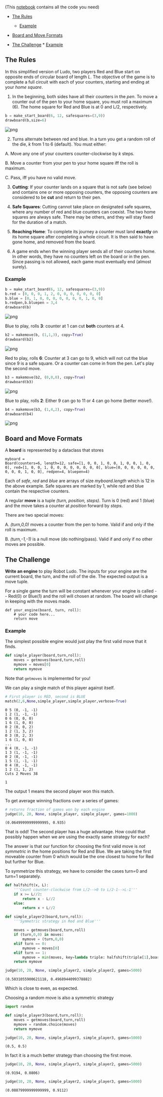 (This [notebook](Robot-Ludo-Challenge.ipynb) contains all the code you need)

* [The Rules](#the-rules)

     * [Example](#example)

* [Board and Move Formats](#board-and-move-formats)
* [The Challenge](#the-challenge)
      * [Example](#example-1)

## The Rules

In this simplified version of Ludo, two players Red and Blue start on opposite ends of circular board of length *L*. The objective of the game is to complete a full circuit with each of your counters, starting and ending at your *home square*. 

1. In the beginning, both sides have all their counters in the *pen*. To move a counter out of the pen to your home square, you must roll a maximum (6). The home square for Red and Blue is at 0 and L/2, respectively.


```python
b = make_start_board(6, 12, safesquares=(3,9))
drawboard(b,size=6)
```




![png](Readme_files/Readme_3_0.png)



2. Turns alternate between red and blue. In a turn you get a random roll of the die, *k* from 1 to 6 (default). You must either:

  A. Move any one of your counters counter-clockwise by *k* steps.

  B. Move a counter from your pen to your home square iff the roll is maximum.

  C. Pass, iff you have no valid move.
  
3. **Cutting**: If your counter lands on a square that is not safe (see below) and contains one or more opposing counters, the opposing counters are considered to be **cut** and return to their pen.

4. **Safe Squares**: Cutting cannot take place on designated safe squares, where any number of red and blue counters can coexist. The two home squares are always safe. There may be others, and they will stay fixed for the duration of a match.

5. **Reaching Home**: To complete its journey a counter must land **exactly** on its home square after completing a whole circuit. It is then said to have gone home, and removed from the board.

6. A game ends when the winning player sends all of their counters home. In other words, they have no counters left on the board or in the pen. Since passing is not allowed, each game must eventually end (almost surely).

### Example


```python
b = make_start_board(6, 12, safesquares=(3,9))
b.red = [0, 0, 0, 1, 2, 0, 0, 0, 0, 0, 0, 0]
b.blue = [0, 1, 0, 0, 0, 0, 0, 0, 0, 1, 0, 0]
b.redpen,b.bluepen = 3,4
drawboard(b)
```




![png](Readme_files/Readme_6_0.png)



Blue to play, rolls **3**: counter at 1 can cut **both** counters at 4. 


```python
b2 = makemove(b, (1,1,3), copy=True)
drawboard(b2)
```




![png](Readme_files/Readme_8_0.png)



Red to play, rolls **6**: Counter at 3 can go to 9, which will not cut the blue since 9 is a safe square. Or a counter can come in from the pen. Let's play the second move.


```python
b3 = makemove(b2, (0,0,0), copy=True)
drawboard(b3)
```




![png](Readme_files/Readme_10_0.png)



Blue to play, rolls **2**: Either 9 can go to 11 or 4 can go home (better move!).


```python
b4 = makemove(b3, (1,4,2), copy=True)
drawboard(b4)
```




![png](Readme_files/Readme_12_0.png)



## Board and Move Formats

A **board** is represented by a dataclass that stores


    myboard = 
    Board(counters=6, length=12, safe=[1, 0, 0, 1, 0, 0, 1, 0, 0, 1, 0, 0], red=[1, 0, 0, 1, 0, 0, 0, 0, 0, 0, 0, 0], blue=[0, 0, 0, 0, 0, 0, 0, 0, 0, 1, 0, 0], redpen=4, bluepen=4)

Each of *safe*, *red* and *blue* are arrays of size *myboard.length* which is 12 in the above example. Safe squares are marked by 1, while red and blue contain the respective counters. 


A regular **move** is a tuple *(turn, position, steps)*. Turn is 0 (red) and 1 (blue) and the move takes a counter at *position* forward by *steps*.

There are two special moves:

   A. *(turn,0,0)* moves a counter from the pen to home. Valid if and only if the roll is maximum.

   B. *(turn,-1,-1)* is a null move (do nothing/pass). Valid if and only if no other moves are possible.

## The Challenge

**Write an engine** to play Robot Ludo. The inputs for your engine are the current board, the turn, and the roll of the die. The expected output is a move tuple.

For a single game the turn will be constant whenever your engine is called -- Red(0) or Blue(1) and the roll will chosen at random. The board will change in keeping with the moves made.   

```
def your_engine(board, turn, roll):
    # your code here...
    return move
```

### Example

The simplest possible engine would just play the first valid move that it finds. 


```python
def simple_player(board,turn,roll):
    moves = getmoves(board,turn,roll)
    mymove = moves[0]
    return mymove
```

Note that ```getmoves``` is implemented for you!

We can play a single match of this player against itself.


```python
# First player is RED, second is BLUE
match(2,6,None,simple_player,simple_player,verbose=True)
```

    0 5 (0, -1, -1)
    1 2 (1, -1, -1)
    0 6 (0, 0, 0)
    1 6 (1, 0, 0)
    0 2 (0, 0, 2)
    1 2 (1, 3, 2)
    0 3 (0, 2, 3)
    1 6 (1, 0, 0)
    ...
    0 4 (0, -1, -1)
    1 3 (1, -1, -1)
    0 2 (0, -1, -1)
    1 5 (1, -1, -1)
    0 4 (0, -1, -1)
    1 2 (1, 1, 2)
    Cuts 2 Moves 38
    
    1

The output 1 means the second player won this match.

To get average winning fractions over a series of games:


```python
# returns fraction of games won by each engine
judge(10, 20, None, simple_player, simple_player, games=1000)
```


    (0.06499999999999995, 0.935)

That is odd! The second player has a huge advantage. How could that possibly happen when we are using the exactly same strategy for each?

The answer is that our function for choosing the first valid move is *not symmetric* in the home positions for Red and Blue. We are taking the first moveable counter from 0 which would be the one closest to home for Red but further for Blue.

To symmetrize this strategy, we have to consider the cases turn=0 and turn=1 separately.


```python
def halfshift(x, L):
    '''Count counter-clockwise from L/2-->0 to L/2-1-->L-1'''
    if x >= L//2:
        return x - L//2
    else:
        return x + L//2

def simple_player2(board,turn,roll):
    '''Symmetric strategy in Red and Blue'''
    
    moves = getmoves(board,turn,roll)
    if (turn,0,0) in moves:
        mymove = (turn,0,0) 
    elif turn == 0:
        mymove = moves[0]
    elif turn == 1:
        mymove = min(moves, key=lambda triple: halfshift(triple[1],board.length))
    return mymove
```


```python
judge(10, 20, None, simple_player2, simple_player2, games=5000)
```


    (0.5031055900621118, 0.4968944099378882)

Which is close to even, as expected.

Choosing a random move is also a symmetric strategy


```python
import random

def simple_player3(board,turn,roll):
    moves = getmoves(board,turn,roll)
    mymove = random.choice(moves)
    return mymove
```


```python
judge(10, 20, None, simple_player3, simple_player3, games=5000)
```


    (0.5, 0.5)



In fact it is a much better strategy than choosing the first move.


```python
judge(10, 20, None, simple_player3, simple_player2, games=5000)
```


    (0.9194, 0.0806)




```python
judge(10, 20, None, simple_player2, simple_player3, games=5000)
```


    (0.08879999999999999, 0.9112)


